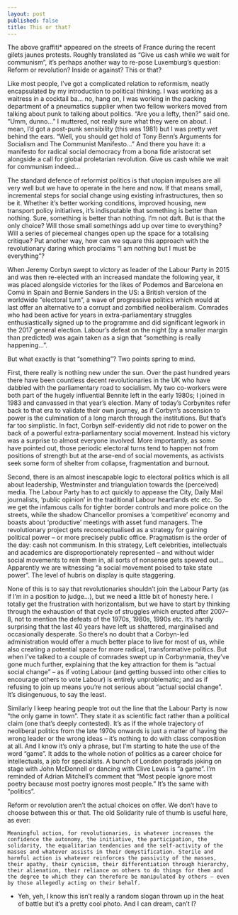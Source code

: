 ```yaml
---
layout: post
published: false
title: This or that?
---
```

 The above graffiti* appeared on the streets of France during the recent gilets jaunes protests. Roughly translated as “Give us cash while we wait for communism”, it’s perhaps another way to re-pose Luxemburg’s question: Reform or revolution? Inside or against? This or that?

Like most people, I’ve got a complicated relation to reformism, neatly encapsulated by my introduction to political thinking. I was working as a waitress in a cocktail ba… no, hang on, I was working in the packing department of a pneumatics supplier when two fellow workers moved from talking about punk to talking about politics. “Are you a lefty, then?” said one. “Umm, dunno…” I muttered, not really sure what they were on about. I mean, I’d got a post-punk sensibility (this was 1981) but I was pretty wet behind the ears. “Well, you should get hold of Tony Benn’s Arguments for Socialism and The Communist Manifesto…” And there you have it: a manifesto for radical social democracy from a bona fide aristocrat set alongside a call for global proletarian revolution. Give us cash while we wait for communism indeed…

The standard defence of reformist politics is that utopian impulses are all very well but we have to operate in the here and now. If that means small, incremental steps for social change using existing infrastructures, then so be it. Whether it’s better working conditions, improved housing, new transport policy initiatives, it’s indisputable that something is better than nothing. Sure, something is better than nothing. I’m not daft. But is that the only choice? Will those small somethings add up over time to everything? Will a series of piecemeal changes open up the space for a totalising critique? Put another way, how can we square this approach with the revolutionary daring which proclaims “I am nothing but I must be everything”?

When Jeremy Corbyn swept to victory as leader of the Labour Party in 2015 and was then re-elected with an increased mandate the following year, it was placed alongside victories for the likes of Podemos and Barcelona en Comú in Spain and Bernie Sanders in the US: a British version of the worldwide “electoral turn”, a wave of progressive politics which would at last offer an alternative to a corrupt and zombified neoliberalism. Comrades who had been active for years in extra-parliamentary struggles enthusiastically signed up to the programme and did significant legwork in the 2017 general election. Labour’s defeat on the night (by a smaller margin than predicted) was again taken as a sign that “something is really happening…”.

But what exactly is that “something”? Two points spring to mind.

First, there really is nothing new under the sun. Over the past hundred years there have been countless decent revolutionaries in the UK who have dabbled with the parliamentary road to socialism. My two co-workers were both part of the hugely influential Bennite left in the early 1980s; I joined in 1983 and canvassed in that year’s election. Many of today’s Corbynites refer back to that era to validate their own journey, as if Corbyn’s ascension to power is the culmination of a long march through the institutions. But that’s far too simplistic. In fact, Corbyn self-evidently did not ride to power on the back of a powerful extra-parliamentary social movement. Instead his victory was a surprise to almost everyone involved. More importantly, as some have pointed out, those periodic electoral turns tend to happen not from positions of strength but at the arse-end of social movements, as activists seek some form of shelter from collapse, fragmentation and burnout.

Second, there is an almost inescapable logic to electoral politics which is all about leadership, Westminster and triangulation towards the (perceived) media. The Labour Party has to act quickly to appease the City, Daily Mail journalists, ‘public opinion’ in the traditional Labour heartlands etc etc. So we get the infamous calls for tighter border controls and more police on the streets, while the shadow Chancellor promises a ‘competitive’ economy and boasts about ‘productive’ meetings with asset fund managers. The revolutionary project gets reconceptualised as a strategy for gaining political power – or more precisely public office. Pragmatism is the order of the day: cash not communism. In this strategy, Left celebrities, intellectuals and academics are disproportionately represented – and without wider social movements to rein them in, all sorts of nonsense gets spewed out… Apparently we are witnessing “a social movement poised to take state power”. The level of hubris on display is quite staggering.

None of this is to say that revolutionaries shouldn’t join the Labour Party (as if I’m in a position to judge…), but we need a little bit of honesty here. I totally get the frustration with horizontalism, but we have to start by thinking through the exhaustion of that cycle of struggles which erupted after 2007–8, not to mention the defeats of the 1970s, 1980s, 1990s etc. It’s hardly surprising that the last 40 years have left us shattered, marginalised and occasionally desperate. So there’s no doubt that a Corbyn-led administration would offer a much better place to live for most of us, while also creating a potential space for more radical, transformative politics. But when I’ve talked to a couple of comrades swept up in Corbynmania, they’ve gone much further, explaining that the key attraction for them is “actual social change” – as if voting Labour (and getting bussed into other cities to encourage others to vote Labour) is entirely unproblematic; and as if refusing to join up means you’re not serious about “actual social change”. It’s disingenuous, to say the least.

Similarly I keep hearing people trot out the line that the Labour Party is now “the only game in town”. They state it as scientific fact rather than a political claim (one that’s deeply contested). It’s as if the whole trajectory of neoliberal politics from the late 1970s onwards is just a matter of having the wrong leader or the wrong ideas – it’s nothing to do with class composition at all. And I know it’s only a phrase, but I’m starting to hate the use of the word “game”. It adds to the whole notion of politics as a career choice for intellectuals, a job for specialists. A bunch of London postgrads joking on stage with John McDonnell or dancing with Clive Lewis is “a game”. I’m reminded of Adrian Mitchell’s comment that “Most people ignore most poetry because most poetry ignores most people.” It’s the same with “politics”.

Reform or revolution aren’t the actual choices on offer. We don’t have to choose between this or that. The old Solidarity rule of thumb is useful here, as ever:

    Meaningful action, for revolutionaries, is whatever increases the confidence the autonomy, the initiative, the participation, the solidarity, the equalitarian tendencies and the self-activity of the masses and whatever assists in their demystification. Sterile and harmful action is whatever reinforces the passivity of the masses, their apathy, their cynicism, their differentiation through hierarchy, their alienation, their reliance on others to do things for them and the degree to which they can therefore be manipulated by others – even by those allegedly acting on their behalf.

* Yeh, yeh, I know this isn’t really a random slogan thrown up in the heat of battle but it’s a pretty cool photo. And I can dream, can’t I?